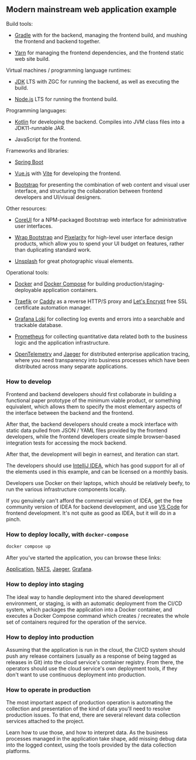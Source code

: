## Modern mainstream web application example

Build tools: 

* [Gradle](https://www.gradle.org/) with for the backend,
  managing the frontend build, and mushing the frontend and backend together.

* [Yarn](https://yarnpkg.com/)
  for managing the frontend dependencies, and the frontend static web site build.

Virtual machines / programming language runtimes:

* [JDK](https://adoptium.net/) LTS with ZGC
  for running the backend, as well as executing the build.

* [Node.js](https://nodejs.org/en/) LTS
  for running the frontend build.

Programming languages:

* [Kotlin](https://kotlinlang.org/)
  for developing the backend. Compiles into JVM class files into a JDK11-runnable JAR.

* JavaScript for the frontend.

Frameworks and libraries:

* [Spring Boot](https://projects.spring.io/spring-boot/)

* [Vue.js](https://vuejs.org/)
  with [Vite](https://vitejs.dev/) for developing the frontend.
  
* [Bootstrap](https://getbootstrap.com/)
  for presenting the combination of web content and visual user interface,
  and structuring the collaboration between frontend developers and UI/visual designers.

Other resources:

* [CoreUI](https://coreui.io/)
  for a NPM-packaged Bootstrap web interface for administrative user interfaces.

* [Wrap Bootstrap](https://wrapbootstrap.com/) and [Pixelarity](https://pixelarity.com/)
  for high-level user interface design products, which allow you to spend your
  UI budget on features, rather than duplicating standard work.

* [Unsplash](https://unsplash.com/) for great photographic visual elements.

Operational tools:

* [Docker](https://www.docker.com/) and
  [Docker Compose](https://docs.docker.com/compose/)
  for building production/staging-deployable application containers.
  
* [Traefik](https://traefik.io/) or 
  [Caddy](https://caddyserver.com/) as a reverse HTTP/S proxy and
  [Let's Encrypt](https://letsencrypt.org/) free SSL certificate automation manager.

* [Grafana Loki](https://grafana.com/oss/loki/)
  for collecting log events and errors into a searchable and trackable database.
  
* [Prometheus](https://prometheus.io/) for collecting quantitative data related both
  to the business logic and the application infrastructure.

* [OpenTelemetry](https://opentelemetry.io/) and
  [Jaeger](https://www.jaegertracing.io/)
  for distributed enterprise application tracing, where you need transparency into
  business processes which have been distributed across many separate applications.

### How to develop

Frontend and backend developers should first collaborate in building a functional paper
prototype of the minimum viable product, or something equivalent, which allows them to
specify the most elementary aspects of the interface between the backend and the frontend.

After that, the backend developers should create a mock interface with static data pulled
from JSON / YAML files provided by the frontend developers, while the frontend developers
create simple browser-based integration tests for accessing the mock backend.

After that, the development will begin in earnest, and iteration can start.

The developers should use [IntelliJ IDEA](https://www.jetbrains.com/idea/), which has good
support for all of the elements used in this example, and can be licensed on a monthly basis.

Developers use Docker on their laptops, which should be relatively beefy, to run the various
infrastructure components locally.

If you genuinely can't afford the commercial version of IDEA, get the free community
version of IDEA for backend development, and use [VS Code](https://code.visualstudio.com/)
for frontend development. It's not quite as good as IDEA, but it will do in a pinch.

### How to deploy locally, with `docker-compose`

```bash
docker compose up
```

After you've started the application, you can browse these links:

[Application](http://[fd0d:a9c5:724a:9d35:a:a:a:1]/),
[NATS](http://[fd0d:a9c5:724a:9d35:a:a:a:a]:8222/),
[Jaeger](http://[fd0d:a9c5:724a:9d35:a:a:a:b]:16686/search),
[Grafana](http://[fd0d:a9c5:724a:9d35:a:a:a:e]:3000/).

### How to deploy into staging

The ideal way to handle deployment into the shared development environment, or staging,
is with an automatic deployment from the CI/CD system, which packages the application into
a Docker container, and executes a Docker Compose command which creates / recreates the
whole set of containers required for the operation of the service.

### How to deploy into production

Assuming that the application is run in the cloud, the CI/CD system should push any release
containers (usually as a response of being tagged as releases in Git) into the cloud service's
container registry. From there, the operators should use the cloud service's own deployment
tools, if they don't want to use continuous deployment into production.

### How to operate in production

The most important aspect of production operation is automating the collection and presentation
of the kind of data you'll need to resolve production issues. To that end, there are several
relevant data collection services attached to the project.
 
Learn how to use those, and how to interpret data. As the business processes managed in the 
application take shape, add missing debug data into the logged context, using the tools provided
by the data collection platforms.
